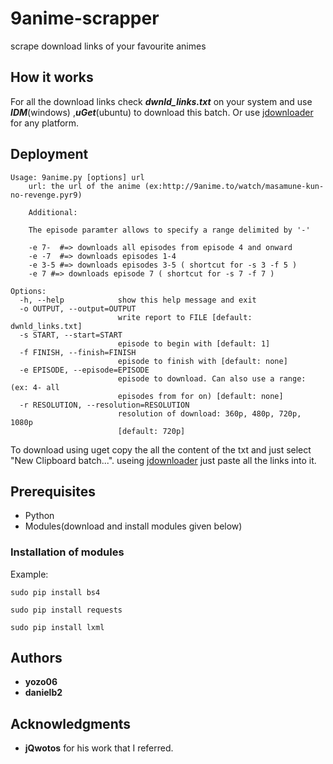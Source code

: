 # 9anime-scrapper
scrape download links of your favourite animes

## How it works
For all the download links check ***dwnld_links.txt*** on your system and use ***IDM***(windows) ,***uGet***(ubuntu) to download this batch.
Or use [jdownloader] for any platform.

## Deployment
```
Usage: 9anime.py [options] url
    url: the url of the anime (ex:http://9anime.to/watch/masamune-kun-no-revenge.pyr9)

    Additional:

    The episode paramter allows to specify a range delimited by '-'

    -e 7-  #=> downloads all episodes from episode 4 and onward
    -e -7  #=> downloads episodes 1-4
    -e 3-5 #=> downloads episodes 3-5 ( shortcut for -s 3 -f 5 )
    -e 7 #=> downloads episode 7 ( shortcut for -s 7 -f 7 )

Options:
  -h, --help            show this help message and exit
  -o OUTPUT, --output=OUTPUT
                        write report to FILE [default: dwnld_links.txt]
  -s START, --start=START
                        episode to begin with [default: 1]
  -f FINISH, --finish=FINISH
                        episode to finish with [default: none]
  -e EPISODE, --episode=EPISODE
                        episode to download. Can also use a range: (ex: 4- all
                        episodes from for on) [default: none]
  -r RESOLUTION, --resolution=RESOLUTION
                        resolution of download: 360p, 480p, 720p, 1080p
                        [default: 720p]
```


To download using uget copy the all the content of the txt and just select "New Clipboard batch...".
useing [jdownloader] just paste all the links into it.

[jdownloader]: http://www.jdownloader.org/download/index

## Prerequisites
* Python
* Modules(download and install modules given below)
### Installation of modules
Example:
```
sudo pip install bs4
```
```
sudo pip install requests
```
```
sudo pip install lxml
```

## Authors

* **yozo06**
* **danielb2**

## Acknowledgments
* **jQwotos** for his work that I referred.
